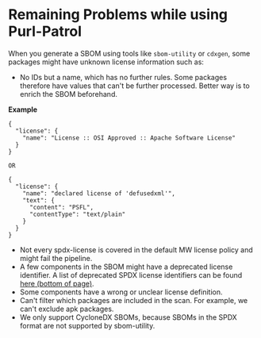 # Remaining Problems while using Purl-Patrol

When you generate a SBOM using tools like `sbom-utility` or `cdxgen`, some packages might have unknown
license information such as:
- No IDs but a name, which has no further rules. Some packages therefore have values that can't be
further processed. Better way is to enrich the SBOM beforehand.

**Example**
```
{
  "license": {
    "name": "License :: OSI Approved :: Apache Software License"
  }
}

OR

{
  "license": {
    "name": "declared license of 'defusedxml'",
    "text": {
      "content": "PSFL",
      "contentType": "text/plain"
    }
  }
}
```
- Not every spdx-license is covered in the default MW license policy and might fail the pipeline.
- A few components in the SBOM might have a deprecated license identifier. A list of deprecated SPDX license identifiers
can be found [here (bottom of page)](https://spdx.org/licenses/).
- Some components have a wrong or unclear license definition.
- Can't filter which packages are included in the scan. For example, we can't exclude apk packages.
- We only support CycloneDX SBOMs, because SBOMs in the SPDX format are not supported by sbom-utility.
